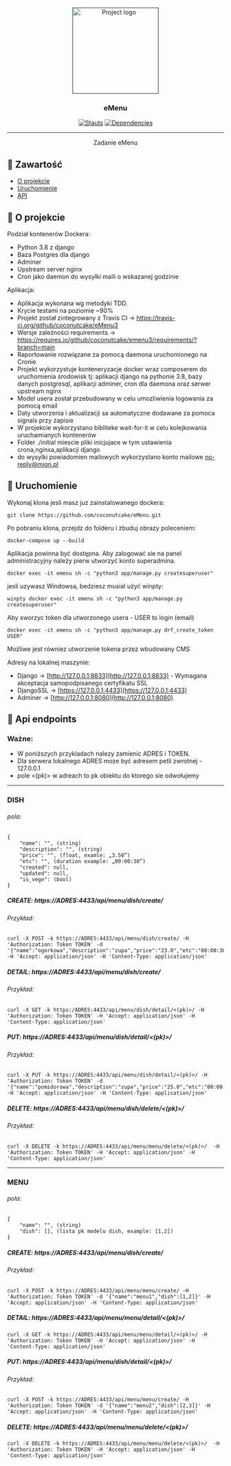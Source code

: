 <p align="center">
  <a href="" rel="noopener">
 <img width=200px height=200px src="http://mign.pl/adds/logoemenu.png" alt="Project logo"></a>
</p>

<h3 align="center">eMenu</h3>

<div align="center">

[![Stauts](https://img.shields.io/travis/coconutcake/eMenu3)](https://travis-ci.org/github/coconutcake/emenu3)
[![Dependencies](https://img.shields.io/requires/github/coconutcake/eMenu3)](https://requires.io/github/coconutcake/emenu3/requirements/?branch=main)


</div>

---

<p align="center"> Zadanie eMenu
    <br> 
</p>

## 📝 Zawartość

- [O projekcie](#about)
- [Uruchomienie](#getting_started)
- [API](#api)




## 🧐 O projekcie <a name = "about"></a>

Podział kontenerów Dockera:
- Python 3.8 z django
- Baza Postgres dla django
- Adminer
- Upstream server nginx
- Cron jako daemon do wysylki maili o wskazanej godzinie

Aplikacja:

- Aplikacja wykonana wg metodyki TDD. 
- Krycie testami na poziomie ~90% 
- Projekt został zintegrowany z Travis CI -> https://travis-ci.org/github/coconutcake/eMenu3
- Wersje zależności requirements -> https://requires.io/github/coconutcake/emenu3/requirements/?branch=main
- Raportowanie rozwiązane za pomocą daemona uruchomionego na Cronie 
- Projekt wykorzystuje konteneryzacje docker wraz composerem do uruchomienia środowisk tj: aplikacji django na pythonie 3.8, bazy danych postgresql, aplikacji adminer, cron dla daemona oraz serwer upstream nginx
- Model usera został przebudowany w celu umozliwienia logowania za pomocą email
- Daty utworzenia i aktualizacji sa automatyczne dodawane za pomoca signals przy zapisie
- W projekcie wykorzystano bibliteke wait-for-it w celu kolejkowania uruchamianych kontenerów
- Folder ./initial miescie pliki inicjujace w tym ustawienia crona,nginxa,aplikacji django
- do wysylki powiadomien mailowych wykorzystano konto mailowe no-reply@mign.pl 

## 🚀 Uruchomienie <a name = "getting_started"></a>

Wykonaj klona jesli masz juz zainstalowanego dockera:
```
git clone https://github.com/coconutcake/eMenu.git
```

Po pobraniu klona, przejdz do folderu i zbuduj obrazy poleceniem:

```
docker-compose up --build
```

Aplikacja powinna być dostępna.
Aby zalogować sie na panel administracyjny należy pierw utworzyć konto superadmina.

```
docker exec -it emenu sh -c "python3 app/manage.py createsuperuser"
```

jesli uzywasz Windowsa, bedziesz musial użyć winpty:

```
winpty docker exec -it emenu sh -c "python3 app/manage.py createsuperuser"
```


Aby sworzyc token dla utworzonego usera - USER to login (email)

```
docker exec -it emenu sh -c "python3 app/manage.py drf_create_token USER" 
```

Możliwe jest równiez utworzenie tokena przez wbudowany CMS

Adresy na lokalnej maszynie:
- Django -> [http://127.0.0.1:8833](http://127.0.0.1:8833) - Wymagana akceptacja samopodpisanego certyfikatu SSL
- DjangoSSL -> [https://127.0.0.1:4433](https://127.0.0.1:4433)
- Adminer -> [http://127.0.0.1:8080](http://127.0.0.1:8080)

## 🚀 Api endpoints <a name = "api"></a>

### Ważne:
- W poniższych przykladach nalezy zamienic ADRES i TOKEN.
- Dla serwera lokalnego ADRES moze być adresem petli zwrotnej - 127.0.0.1
- pole <(pk)> w adreach to pk obiektu do ktorego sie odwołujemy

---
### DISH


###### pola:
```
{
    "name": "", (string)
    "description": "", (string)
    "price": "", (float, examle: „3.50”)
    "etc": "", (duration example: „00:00:30”)
    "created": null,
    "updated": null,
    "is_vege": (bool)
}
```


##### CREATE: https://ADRES:4433/api/menu/dish/create/

###### Przykład:
```
curl -X POST -k https://ADRES:4433/api/menu/dish/create/ -H 'Authorization: Token TOKEN' -d '{"name":"ogorkowa","description":"zupa","price":"23.0","etc":"00:00:30","is_vege":"True"}' -H 'Accept: application/json' -H 'Content-Type: application/json'
```
##### DETAIL: https://ADRES:4433/api/menu/dish/create/

###### Przykład:
```
curl -X GET -k https:/ADRES:4433/api/menu/dish/detail/<(pk)>/ -H 'Authorization: Token TOKEN' -H 'Accept: application/json' -H 'Content-Type: application/json'
```

##### PUT: https://ADRES:4433/api/menu/dish/detail/<(pk)>/

###### Przykład:
```
curl -X PUT -k https://ADRES:4433/api/menu/dish/detail/<(pk)>/ -H 'Authorization: Token TOKEN' -d '{"name":"pomidorowa","description":"zupa","price":"25.0","etc":"00:00:45","is_vege":"True"}' -H 'Accept: application/json' -H 'Content-Type: application/json'
```

##### DELETE:  https://ADRES:4433/api/menu/dish/delete/<(pk)>/

###### Przykład:
```
curl -X DELETE -k https://ADRES:4433/api/menu/menu/delete/<(pk)>/  -H 'Authorization: Token TOKEN' -H 'Accept: application/json' -H 'Content-Type: application/json'
```

---

### MENU


###### pola:
```
{
    "name": "", (string)
    "dish": [], (lista pk modelu dish, example: [1,2])
}
```

##### CREATE: https://ADRES:4433/api/menu/dish/create/

###### Przykład:
```
curl -X POST -k https://ADRES:4433/api/menu/menu/create/ -H 'Authorization: Token TOKEN' -d '{"name":"menu1","dish":[1,2]}' -H 'Accept: application/json' -H 'Content-Type: application/json'
```

##### DETAIL: https://ADRES:4433/api/menu/menu/detail/<(pk)>/
```
curl -X GET -k https://ADRES:4433/api/menu/menu/detail/<(pk)>/ -H 'Authorization: Token TOKEN' -H 'Accept: application/json' -H 'Content-Type: application/json'
```
##### PUT: https://ADRES:4433/api/menu/dish/detail/<(pk)>/

###### Przykład:
```
curl -X POST -k https://ADRES:4433/api/menu/menu/create/ -H 'Authorization: Token TOKEN' -d '{"name":"menu2","dish":[2,3]}' -H 'Accept: application/json' -H 'Content-Type: application/json'
```

##### DELETE: https://ADRES:4433/api/menu/menu/delete/<(pk)>/
```
curl -X DELETE -k https://ADRES:4433/api/menu/menu/delete/<(pk)>/  -H 'Authorization: Token TOKEN' -H 'Accept: application/json' -H 'Content-Type: application/json'
```

